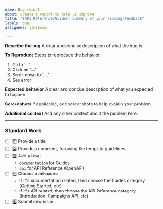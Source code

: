 ```yaml
---
name: Bug report
about: Create a report to help us improve
title: "[API Reference/Guides] Summary of your finding/feedback"
labels: bug
assignees: janiksam

---
```


**Describe the bug**
A clear and concise description of what the bug is.

**To Reproduce**
Steps to reproduce the behavior:
1. Go to '...'
2. Click on '....'
3. Scroll down to '....'
4. See error

**Expected behavior**
A clear and concise description of what you expected to happen.

**Screenshots**
If applicable, add screenshots to help explain your problem.

**Additional context**
Add any other context about the problem here.

---
### Standard Work
- [ ] :one: Provide a title
- [ ] :two: Provide a comment, following the template guidelines
- [ ] :three: Add a label
    - `documentation` for Guides
    - `api` for API Reference (OpenAPI)
- [ ] :four: Choose a milestone
    - If it's documentation related, then choose the Guides category (Getting Started, etc)
    - If it's API related, then choose the API Reference category (Introduction, Campaigns API, etc)
- [ ] :five: Submit new issue
